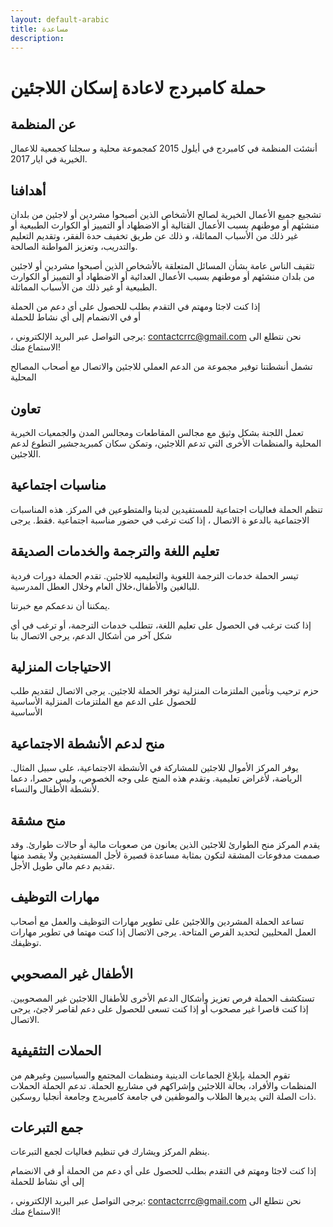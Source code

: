 ```yaml
---
layout: default-arabic
title: مساعدة
description:
---
```


# حملة كامبردج لاعادة إسكان اللاجئين

## عن المنظمة

أنشئت المنظمة في كامبردج في أيلول 2015 كمجموعة محلية  و سجلنا كجمعية للاعمال الخيرية  في ايار 2017.

## أهدافنا

تشجيع جميع الأعمال الخيرية لصالح الأشخاص الذين أصبحوا مشردين أو لاجئين من بلدان منشئهم أو موطنهم بسبب الأعمال القتالية أو الاضطهاد أو التمييز أو الكوارث الطبيعية أو غير ذلك من الأسباب المماثلة، و ذلك عن طريق تخفيف حدة الفقر، وتقديم التعليم والتدريب، وتعزيز المواطنة الصالحة.

تثقيف الناس عامة بشأن المسائل المتعلقة بالأشخاص الذين أصبحوا مشردين أو لاجئين من بلدان منشئهم أو موطنهم بسبب الأعمال العدائية أو الاضطهاد أو التمييز أو الكوارث الطبيعية أو غير ذلك من الأسباب المماثلة.

إذا كنت لاجئا ومهتم في التقدم بطلب للحصول على أي دعم من الحملة   
أو في الانضمام إلى أي نشاط للحملة

، يرجى التواصل عبر البريد الإلكتروني: [contactcrrc@gmail.com](mailto:contactcrrc@gmail.com)
نحن نتطلع الى الاستماع منك!

تشمل أنشطتنا توفير مجموعة من الدعم العملي للاجئين والاتصال مع أصحاب المصالح المحلية

## تعاون

تعمل اللجنة بشكل وثيق مع مجالس المقاطعات ومجالس المدن والجمعيات الخيرية المحلية والمنظمات الأخرى التي تدعم اللاجئين، وتمكن سكان كمبريدجشير التطوع لدعم اللاجئين.

## مناسبات اجتماعية

تنظم الحملة فعاليات اجتماعية للمستفيدين لدينا والمتطوعين في المركز. هذه المناسبات الاجتماعية  بالدعو ة الاتصال ، إذا كنت ترغب في حضور مناسبة اجتماعية  	.فقط. يرجى

##      تعليم اللغة والترجمة والخدمات الصديقة

تيسر الحملة خدمات الترجمة اللغوية والتعليميه للاجئين. تقدم الحملة دورات فردية للبالغين والأطفال،خلال العام  وخلال العطل المدرسية.

يمكننا أن ندعمكم مع خبرتنا.

إذا كنت ترغب في الحصول على تعليم اللغة، تتطلب خدمات الترجمة، أو ترغب في أي شكل آخر من أشكال الدعم، يرجى الاتصال بنا

## الاحتياجات المنزلية

حزم ترحيب وتأمين الملتزمات  المنزلية     توفر الحملة
للاجئين. يرجى الاتصال لتقديم طلب للحصول على   الدعم مع الملتزمات  المنزلية الأساسية  
الأساسية

## منح لدعم الأنشطة الاجتماعية

يوفر المركز الأموال للاجئين للمشاركة في الأنشطة الاجتماعية، على سبيل المثال. الرياضة،   لأغراض تعليمية. وتقدم هذه المنح على وجه الخصوص، وليس حصرا، دعما لأنشطة الأطفال والنساء.

## منح مشقة

يقدم المركز منح الطوارئ للاجئين الذين يعانون من صعوبات مالية أو حالات طوارئ. وقد صممت مدفوعات المشقة لتكون بمثابة مساعدة قصيرة لأجل  المستفيدين ولا يقصد منها تقديم دعم مالي طويل الأجل.

## مهارات التوظيف

تساعد الحملة المشردين واللاجئين على تطوير مهارات التوظيف والعمل مع أصحاب العمل المحليين لتحديد الفرص المتاحة. يرجى الاتصال إذا كنت مهتما في تطوير مهارات توظيفك.

## الأطفال غير المصحوبي

تستكشف الحملة  فرص تعزيز وأشكال الدعم الأخرى للأطفال اللاجئين غير المصحوبين. إذا كنت قاصرا غير مصحوب أو إذا كنت تسعى للحصول على دعم لقاصر لاجئ، يرجى الاتصال.

## الحملات التثقيفية

تقوم الحملة بإبلاغ الجماعات الدينية ومنظمات المجتمع والسياسيين وغيرهم من المنظمات والأفراد، بحالة اللاجئين وإشراكهم في مشاريع الحملة. تدعم  الحملة   الحملات ذات الصلة التي يديرها الطلاب والموظفين في جامعة كامبريدج وجامعة أنجليا روسكين.

## جمع التبرعات

ينظم المركز ويشارك في تنظيم فعاليات لجمع التبرعات.

إذا كنت لاجئا ومهتم في التقدم بطلب للحصول على أي دعم من الحملة    أو في الانضمام إلى أي نشاط للحملة

، يرجى التواصل عبر البريد الإلكتروني: [contactcrrc@gmail.com](mailto:contactcrrc@gmail.com)
نحن نتطلع الى الاستماع منك!
